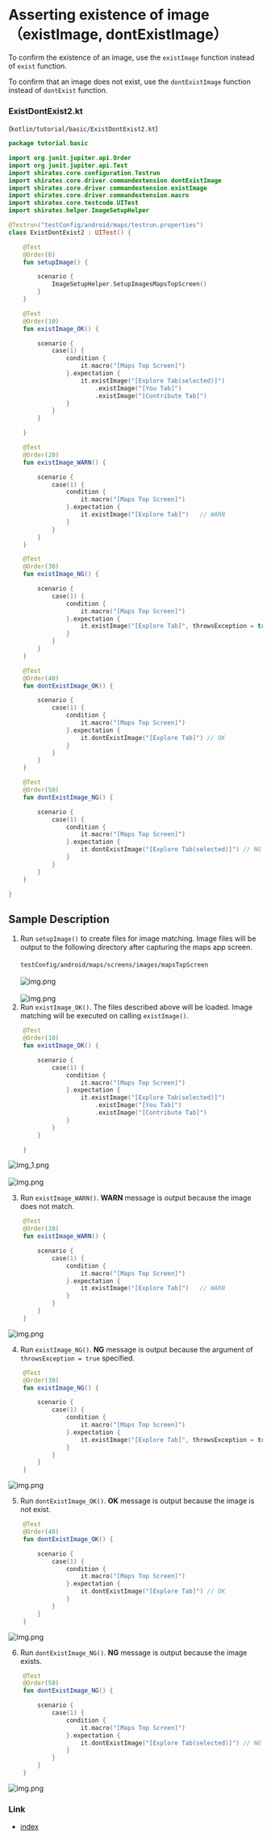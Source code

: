# Asserting existence of image（existImage, dontExistImage）

To confirm the existence of an image, use the `existImage` function instead of `exist` function.

To confirm that an image does not exist, use the `dontExistImage` function instead of `dontExist` function.

### ExistDontExist2.kt

(`kotlin/tutorial/basic/ExistDontExist2.kt`)

```kotlin
package tutorial.basic

import org.junit.jupiter.api.Order
import org.junit.jupiter.api.Test
import shirates.core.configuration.Testrun
import shirates.core.driver.commandextension.dontExistImage
import shirates.core.driver.commandextension.existImage
import shirates.core.driver.commandextension.macro
import shirates.core.testcode.UITest
import shirates.helper.ImageSetupHelper

@Testrun("testConfig/android/maps/testrun.properties")
class ExistDontExist2 : UITest() {

    @Test
    @Order(0)
    fun setupImage() {

        scenario {
            ImageSetupHelper.SetupImagesMapsTopScreen()
        }
    }

    @Test
    @Order(10)
    fun existImage_OK() {

        scenario {
            case(1) {
                condition {
                    it.macro("[Maps Top Screen]")
                }.expectation {
                    it.existImage("[Explore Tab(selected)]")
                        .existImage("[You Tab]")
                        .existImage("[Contribute Tab]")
                }
            }
        }

    }

    @Test
    @Order(20)
    fun existImage_WARN() {

        scenario {
            case(1) {
                condition {
                    it.macro("[Maps Top Screen]")
                }.expectation {
                    it.existImage("[Explore Tab]")   // WARN
                }
            }
        }
    }

    @Test
    @Order(30)
    fun existImage_NG() {

        scenario {
            case(1) {
                condition {
                    it.macro("[Maps Top Screen]")
                }.expectation {
                    it.existImage("[Explore Tab]", throwsException = true)   // NG
                }
            }
        }
    }

    @Test
    @Order(40)
    fun dontExistImage_OK() {

        scenario {
            case(1) {
                condition {
                    it.macro("[Maps Top Screen]")
                }.expectation {
                    it.dontExistImage("[Explore Tab]") // OK
                }
            }
        }
    }

    @Test
    @Order(50)
    fun dontExistImage_NG() {

        scenario {
            case(1) {
                condition {
                    it.macro("[Maps Top Screen]")
                }.expectation {
                    it.dontExistImage("[Explore Tab(selected)]") // NG
                }
            }
        }
    }

}
```

## Sample Description

1. Run `setupImage()` to create files for image matching. Image files will be output to the following directory after
   capturing the maps app screen.<br><br>`testConfig/android/maps/screens/images/mapsTopScreen`
   <br><br> ![img.png](../../_images/setup_image_android_settings_top_screen.png) <br><br> ![img.png](../../_images/setup_image_android_settings_top_screen_2.png)
2. Run `existImage_OK()`. The files described above will be loaded.
   Image matching will be executed on calling `existImage()`.

```kotlin
    @Test
    @Order(10)
    fun existImage_OK() {

        scenario {
            case(1) {
                condition {
                    it.macro("[Maps Top Screen]")
                }.expectation {
                    it.existImage("[Explore Tab(selected)]")
                        .existImage("[You Tab]")
                        .existImage("[Contribute Tab]")
                }
            }
        }

    }
```

![img_1.png](../../_images/image_assertion_exist_image_maps_top_screen_1.png) <br><br>
![img.png](../../_images/image_assertion_exist_image_existimage_ok.png)

3. Run `existImage_WARN()`. **WARN** message is output because the image does not match.

```kotlin
    @Test
    @Order(20)
    fun existImage_WARN() {

        scenario {
            case(1) {
                condition {
                    it.macro("[Maps Top Screen]")
                }.expectation {
                    it.existImage("[Explore Tab]")   // WARN
                }
            }
        }
    }
```

![img.png](../../_images/image_assertion_exist_image_existimage_warn.png)

4. Run `existImage_NG()`. **NG** message is output because the argument of `throwsException = true` specified.

```kotlin
    @Test
    @Order(30)
    fun existImage_NG() {

        scenario {
            case(1) {
                condition {
                    it.macro("[Maps Top Screen]")
                }.expectation {
                    it.existImage("[Explore Tab]", throwsException = true)   // NG
                }
            }
        }
    }
```

![img.png](../../_images/image_assertion_exist_image_existimage_ng.png)

5. Run `dontExistImage_OK()`. **OK** message is output because the image is not exist.

```kotlin
    @Test
    @Order(40)
    fun dontExistImage_OK() {

        scenario {
            case(1) {
                condition {
                    it.macro("[Maps Top Screen]")
                }.expectation {
                    it.dontExistImage("[Explore Tab]") // OK
                }
            }
        }
    }
```

![img.png](../../_images/image_assertion_exist_image_dontexistimage_ok.png)

6. Run `dontExistImage_NG()`. **NG** message is output because the image exists.

```kotlin
    @Test
    @Order(50)
    fun dontExistImage_NG() {

        scenario {
            case(1) {
                condition {
                    it.macro("[Maps Top Screen]")
                }.expectation {
                    it.dontExistImage("[Explore Tab(selected)]") // NG
                }
            }
        }
    }
```

![img.png](../../_images/image_assertion_exist_image_dontexistimage_ng.png)

### Link

- [index](../../../index_ja.md)
